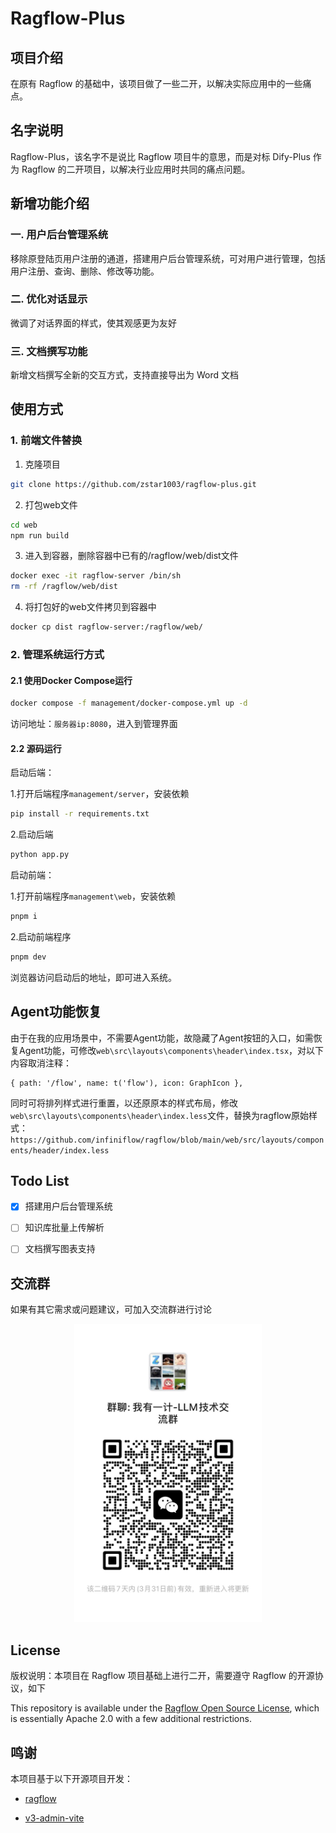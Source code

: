 # Ragflow-Plus

## 项目介绍

在原有 Ragflow 的基础中，该项目做了一些二开，以解决实际应用中的一些痛点。

## 名字说明
Ragflow-Plus，该名字不是说比 Ragflow 项目牛的意思，而是对标 Dify-Plus 作为 Ragflow 的二开项目，以解决行业应用时共同的痛点问题。

## 新增功能介绍

### 一. 用户后台管理系统

移除原登陆页用户注册的通道，搭建用户后台管理系统，可对用户进行管理，包括用户注册、查询、删除、修改等功能。

### 二. 优化对话显示
微调了对话界面的样式，使其观感更为友好

### 三. 文档撰写功能
新增文档撰写全新的交互方式，支持直接导出为 Word 文档

## 使用方式

### 1. 前端文件替换

1. 克隆项目
```bash
git clone https://github.com/zstar1003/ragflow-plus.git
```

2. 打包web文件
```bash
cd web
npm run build
```

3. 进入到容器，删除容器中已有的/ragflow/web/dist文件
```bash
docker exec -it ragflow-server /bin/sh
rm -rf /ragflow/web/dist
```

4. 将打包好的web文件拷贝到容器中
```bash
docker cp dist ragflow-server:/ragflow/web/
```

### 2. 管理系统运行方式

#### 2.1 使用Docker Compose运行

```bash
docker compose -f management/docker-compose.yml up -d
```

访问地址：`服务器ip:8080`，进入到管理界面

#### 2.2 源码运行

启动后端：

1.打开后端程序`management/server`，安装依赖

```bash
pip install -r requirements.txt
```

2.启动后端

```bash
python app.py
```

启动前端：

1.打开前端程序`management\web`，安装依赖
```bash
pnpm i
```

2.启动前端程序
```bash
pnpm dev
```

浏览器访问启动后的地址，即可进入系统。

## Agent功能恢复

由于在我的应用场景中，不需要Agent功能，故隐藏了Agent按钮的入口，如需恢复Agent功能，可修改`web\src\layouts\components\header\index.tsx`，对以下内容取消注释：

```tsx
{ path: '/flow', name: t('flow'), icon: GraphIcon },
```

同时可将排列样式进行重置，以还原原本的样式布局，修改`web\src\layouts\components\header\index.less`文件，替换为ragflow原始样式：`https://github.com/infiniflow/ragflow/blob/main/web/src/layouts/components/header/index.less`


## Todo List

- [x] 搭建用户后台管理系统

- [ ] 知识库批量上传解析

- [ ] 文档撰写图表支持

## 交流群
如果有其它需求或问题建议，可加入交流群进行讨论

<div align="center">
  <img src="assets/group.jpg" width="300" alt="交流群">
</div>

## License

版权说明：本项目在 Ragflow 项目基础上进行二开，需要遵守 Ragflow 的开源协议，如下

This repository is available under the [Ragflow
 Open Source License](LICENSE), which is essentially Apache 2.0 with a few additional restrictions.

## 鸣谢

本项目基于以下开源项目开发：

- [ragflow](https://github.com/infiniflow/ragflow)

- [v3-admin-vite](https://github.com/un-pany/v3-admin-vite)